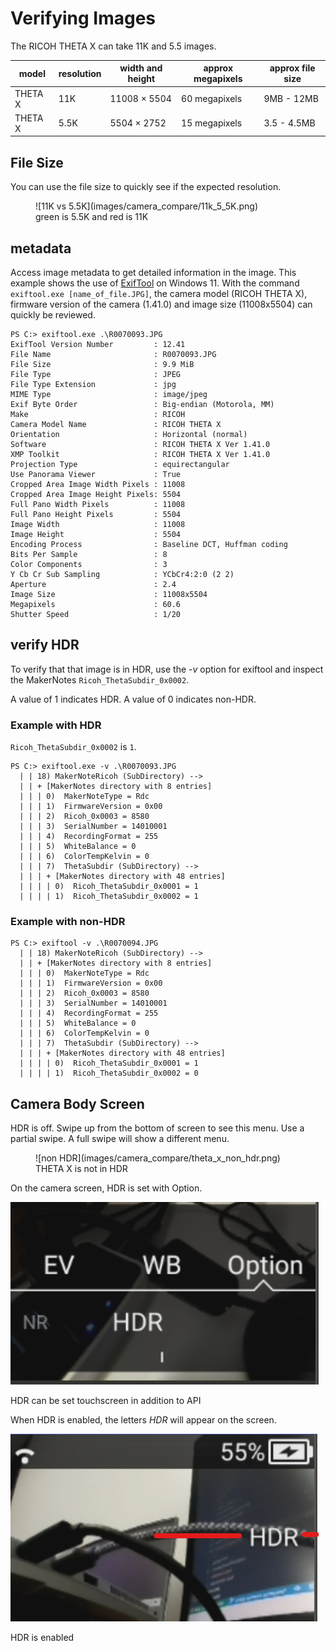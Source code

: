 # Verifying Images

The RICOH THETA X can take 11K and 5.5 images.

| model | resolution | width and height | approx megapixels | approx file size |
| ---- | ------- | ------- | --------- | -------- |
| THETA X | 11K |  11008 × 5504 | 60 megapixels | 9MB - 12MB  |
| THETA X | 5.5K | 5504 × 2752 | 15 megapixels | 3.5 - 4.5MB |

## File Size

You can use the file size to quickly see if the expected resolution.

<figure markdown>
![11K vs 5.5K](images/camera_compare/11k_5_5K.png)
<figcaption>green is 5.5K and red is 11K
</figcaption>
</figure>

## metadata

Access image metadata to get detailed information in the image.
This example shows the use of [ExifTool](https://exiftool.org/)
on Windows 11. With the command
`exiftool.exe [name_of_file.JPG]`, the camera model
(RICOH THETA X), firmware version of the camera (1.41.0) and image size (11008x5504)
can quickly be reviewed.

```text
PS C:> exiftool.exe .\R0070093.JPG
ExifTool Version Number         : 12.41
File Name                       : R0070093.JPG
File Size                       : 9.9 MiB
File Type                       : JPEG
File Type Extension             : jpg
MIME Type                       : image/jpeg
Exif Byte Order                 : Big-endian (Motorola, MM)
Make                            : RICOH
Camera Model Name               : RICOH THETA X
Orientation                     : Horizontal (normal)
Software                        : RICOH THETA X Ver 1.41.0
XMP Toolkit                     : RICOH THETA X Ver 1.41.0
Projection Type                 : equirectangular
Use Panorama Viewer             : True
Cropped Area Image Width Pixels : 11008
Cropped Area Image Height Pixels: 5504
Full Pano Width Pixels          : 11008
Full Pano Height Pixels         : 5504
Image Width                     : 11008
Image Height                    : 5504
Encoding Process                : Baseline DCT, Huffman coding
Bits Per Sample                 : 8
Color Components                : 3
Y Cb Cr Sub Sampling            : YCbCr4:2:0 (2 2)
Aperture                        : 2.4
Image Size                      : 11008x5504
Megapixels                      : 60.6
Shutter Speed                   : 1/20
```

## verify HDR

To verify that that image is in HDR, use the _-v_ option for
exiftool and inspect the MakerNotes `Ricoh_ThetaSubdir_0x0002`.

A value of 1 indicates HDR.  A value of 0 indicates non-HDR.

### Example with HDR

`Ricoh_ThetaSubdir_0x0002` is `1`.

```text
PS C:> exiftool.exe -v .\R0070093.JPG
  | | 18) MakerNoteRicoh (SubDirectory) -->
  | | + [MakerNotes directory with 8 entries]
  | | | 0)  MakerNoteType = Rdc
  | | | 1)  FirmwareVersion = 0x00
  | | | 2)  Ricoh_0x0003 = 8580
  | | | 3)  SerialNumber = 14010001
  | | | 4)  RecordingFormat = 255
  | | | 5)  WhiteBalance = 0
  | | | 6)  ColorTempKelvin = 0
  | | | 7)  ThetaSubdir (SubDirectory) -->
  | | | + [MakerNotes directory with 48 entries]
  | | | | 0)  Ricoh_ThetaSubdir_0x0001 = 1
  | | | | 1)  Ricoh_ThetaSubdir_0x0002 = 1
```

### Example with non-HDR

```text
PS C:> exiftool -v .\R0070094.JPG
  | | 18) MakerNoteRicoh (SubDirectory) -->
  | | + [MakerNotes directory with 8 entries]
  | | | 0)  MakerNoteType = Rdc
  | | | 1)  FirmwareVersion = 0x00
  | | | 2)  Ricoh_0x0003 = 8580
  | | | 3)  SerialNumber = 14010001
  | | | 4)  RecordingFormat = 255
  | | | 5)  WhiteBalance = 0
  | | | 6)  ColorTempKelvin = 0
  | | | 7)  ThetaSubdir (SubDirectory) -->
  | | | + [MakerNotes directory with 48 entries]
  | | | | 0)  Ricoh_ThetaSubdir_0x0001 = 1
  | | | | 1)  Ricoh_ThetaSubdir_0x0002 = 0
```

## Camera Body Screen

HDR is off. Swipe up from the bottom of screen to see this menu.
Use a partial swipe.  A full swipe will show a different menu.

<figure markdown>
![non HDR](images/camera_compare/theta_x_non_hdr.png)
<figcaption>THETA X is not in HDR
</figcaption>
</figure>


On the camera screen, HDR is set with Option.

![set HDR](images/camera_compare/set_hdr.png)
<figcaption>HDR can be set touchscreen in addition to API
</figcaption>
</figure>

When HDR is enabled, the letters _HDR_ will appear on the
screen.

![HDR on](images/camera_compare/hdr_on.png)
<figcaption>HDR is enabled
</figcaption>
</figure>

